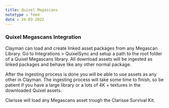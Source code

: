 ```yaml
---
title: Quixel Megascans
notetype : feed
date : 24-03-2022
---
```

### Quixel Megascans Integration

Clayman can load and create linked asset packages from any Megascan Library.
Go to Integrations > QuixelSync and setup a path to the root folder of a Quixel Megascans library.
All download assets will be ingested as linked packages and behave like any other normal package.

After the ingesting process is done you will be able to use assets as any other in Clayman.
The ingesting process will take some time to finish, so be patient if you have a large library or a lots of 4K + textures in the downloaded Quixel assets.

Clarisse will load any Megascans asset trough the Clarisse Survival Kit.


